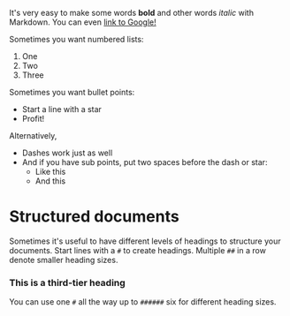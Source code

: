 It's very easy to make some words **bold** and other words _italic_ with Markdown. You can even [link to Google!](http://google.com/)

Sometimes you want numbered lists:

1.  One
2.  Two
3.  Three

Sometimes you want bullet points:

*   Start a line with a star
*   Profit!

Alternatively,

*   Dashes work just as well
*   And if you have sub points, put two spaces before the dash or star:
    *   Like this
    *   And this

# Structured documents

Sometimes it's useful to have different levels of headings to structure your documents. Start lines with a `#` to create headings. Multiple `##` in a row denote smaller heading sizes.

### This is a third-tier heading

You can use one `#` all the way up to `######` six for different heading sizes.
